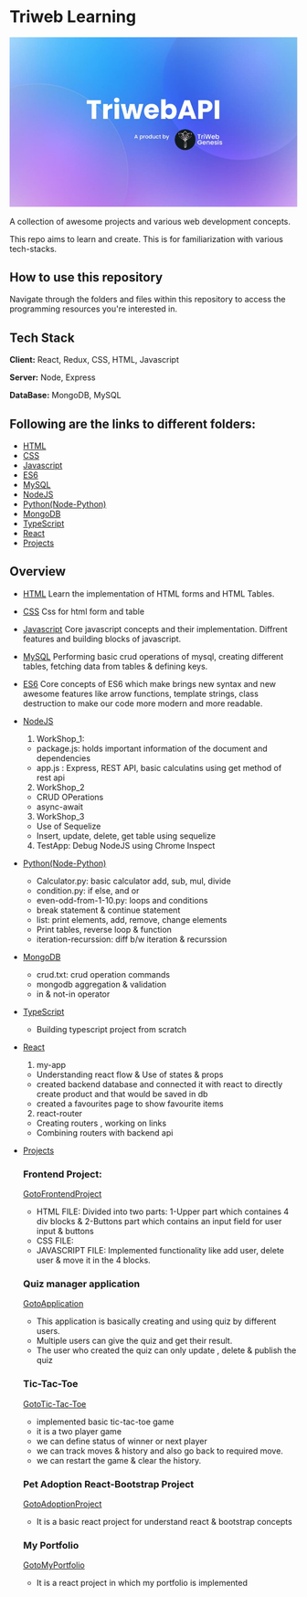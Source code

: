 # Triweb Learning

![Banner](Banner.jpg)

A collection of awesome projects and various web development concepts.

This repo aims to learn and create. This is for familiarization with various tech-stacks.

## How to use this repository
Navigate through the folders and files within this repository to access the programming resources you're interested in.


## Tech Stack

**Client:** React, Redux, CSS, HTML, Javascript

**Server:** Node, Express

**DataBase:** MongoDB, MySQL


## Following are the links to different folders:
* [HTML](./HTML/)
* [CSS](./CSS/)
* [Javascript](./Javascript/)
* [ES6](./ES6/)
* [MySQL](./MySQL/)
* [NodeJS](./NodeJS/)
* [Python(Node-Python)](./Node-Python/)
* [MongoDB](./MongoDB/)
* [TypeScript](./TypeScript/)
* [React](./React/)
* [Projects](./Projects/)

## Overview

* [HTML](./HTML/readme.md)
    Learn the implementation of HTML forms and HTML Tables.


* [CSS](./CSS/readme.md)
    Css for html form and table

* [Javascript](./Javascript/readme.md)
    Core javascript concepts and their implementation. Diffrent features and building blocks of javascript.

* [MySQL](./MySQL/readme.md)
    Performing basic crud operations of mysql, creating different tables, fetching data from tables & defining keys.
    
* [ES6](./ES6/readme.md)
    Core concepts of ES6 which make brings new syntax and new awesome features like arrow functions, template strings, class destruction to make our code more modern and more readable.

* [NodeJS](./NodeJS/)
  1. WorkShop_1:
    - package.js: holds important information of the document and dependencies
    - app.js : Express, REST API, basic calculatins using get method of rest api
  2. WorkShop_2
    - CRUD OPerations
    - async-await
  3. WorkShop_3
    - Use of Sequelize
    - Insert, update, delete, get table using sequelize
  4. TestApp: Debug NodeJS using Chrome Inspect
  
* [Python(Node-Python)](./Node-Python/)
  - Calculator.py: basic calculator add, sub, mul, divide
  - condition.py: if else, and or
  - even-odd-from-1-10.py: loops and conditions
  - break statement & continue statement
  - list: print elements, add, remove, change elements
  - Print tables, reverse loop & function
  - iteration-recurssion: diff b/w iteration & recurssion

* [MongoDB](./MongoDB/)
  - crud.txt: crud operation commands
  - mongodb aggregation & validation
  - in & not-in operator

* [TypeScript](./TypeScript/)
    - Building typescript project from scratch

* [React](./React/)
  1. my-app
    - Understanding react flow & Use of states & props
    - created backend database and connected  it with react to directly create product and that would be saved in db
    - created a favourites page to show favourite items

  2. react-router
    - Creating routers , working on links
    - Combining routers with backend api

* [Projects](./Projects/)

  ### Frontend Project:
    [GotoFrontendProject](./Projects/Project-Forntend%20JS/)
    - HTML FILE: Divided into two parts: 1-Upper part which containes 4 div blocks & 2-Buttons part which contains an input field for  user input & buttons
    - CSS FILE: 
    - JAVASCRIPT FILE: Implemented functionality like add user, delete user & move it in the 4 blocks.

  ### Quiz manager application
    [GotoApplication](./Projects/Quiz-Manager-App/)
    - This application is basically creating and using quiz by different users.
    - Multiple users can give the quiz and get their result.
    - The user who created the quiz can only update , delete &  publish the quiz
    
  ### Tic-Tac-Toe 
    [GotoTic-Tac-Toe](./Projects/tic-tac-toe/)
    - implemented basic tic-tac-toe game
    - it is a two player game
    - we can define status of winner or next player
    - we can track moves & history and also go back to required move.
    - we can restart the game & clear the history.

  ### Pet Adoption React-Bootstrap Project
    [GotoAdoptionProject](./Projects/React-Project-Pet-Adoption/)
    - It is a basic react project for understand react & bootstrap concepts

  ### My Portfolio
    [GotoMyPortfolio](./Projects/my-portfolio/)
    - It is a react project in which my portfolio is implemented